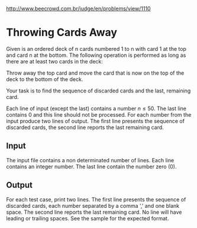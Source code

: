 http://www.beecrowd.com.br/judge/en/problems/view/1110

# Throwing Cards Away

Given is an ordered deck of n cards numbered 1 to n with card 1 at the
top and card n at the bottom. The following operation is performed as
long as there are at least two cards in the deck:

Throw away the top card and move the card that is now on the top of the
deck to the bottom of the deck.

Your task is to find the sequence of discarded cards and the last,
remaining card.

Each line of input (except the last) contains a number $n \leq 50$. The last
line contains 0 and this line should not be processed. For each number from
the input produce two lines of output. The first line presents the sequence
of discarded cards, the second line reports the last remaining card.

## Input

The input file contains a non determinated number of lines. Each line contains
an integer number. The last line contain the number zero (0).

## Output

For each test case, print two lines. The first line presents the sequence of
discarded cards, each number separated by a comma ',' and one blank space. The
second line reports the last remaining card. No line will have leading or
trailing spaces. See the sample for the expected format.
